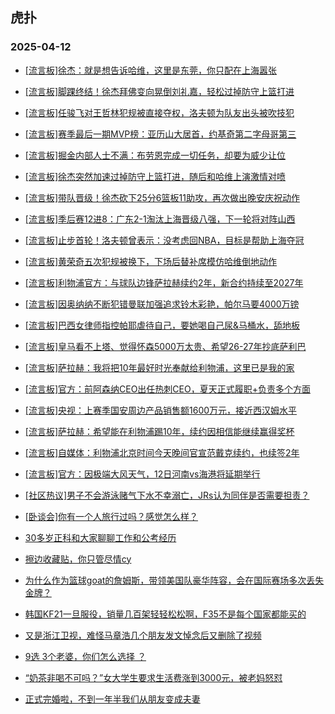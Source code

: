 ## 虎扑 
### 2025-04-12

+ [[流言板]徐杰：就是想告诉哈维，这里是东莞，你只配在上海嚣张](https://bbs.hupu.com/631728862.html)

+ [[流言板]脚踝终结！徐杰拜佛变向晃倒刘礼嘉，轻松过掉防守上篮打进](https://bbs.hupu.com/631727292.html)

+ [[流言板]任骏飞对王哲林犯规被直接夺权，洛夫顿为队友出头被吹技犯](https://bbs.hupu.com/631725730.html)

+ [[流言板]赛季最后一期MVP榜：亚历山大居首，约基奇第二字母哥第三](https://bbs.hupu.com/631726525.html)

+ [[流言板]掘金内部人士不满：布劳恩完成一切任务，却要为威少让位](https://bbs.hupu.com/631729719.html)

+ [[流言板]徐杰突然加速过掉防守上篮打进，随后和哈维上演激情对喷](https://bbs.hupu.com/631726293.html)

+ [[流言板]带队晋级！徐杰砍下25分6篮板11助攻，再次做出晚安庆祝动作](https://bbs.hupu.com/631727560.html)

+ [[流言板]季后赛12进8：广东2-1淘汰上海晋级八强，下一轮将对阵山西](https://bbs.hupu.com/631727504.html)

+ [[流言板]止步首轮！洛夫顿曾表示：没考虑回NBA，目标是帮助上海夺冠](https://bbs.hupu.com/631727889.html)

+ [[流言板]黄荣奇五次犯规被换下，下场后替补席模仿哈维倒地动作](https://bbs.hupu.com/631725092.html)

+ [[流言板]利物浦官方：与球队边锋萨拉赫续约2年，新合约持续至2027年](https://bbs.hupu.com/631719213.html)

+ [[流言板]因奥纳纳不断犯错曼联加强追求铃木彩艳，帕尔马要4000万镑](https://bbs.hupu.com/631722385.html)

+ [[流言板]巴西女律师指控帕耶虐待自己，要她喝自己尿&amp;马桶水，舔地板](https://bbs.hupu.com/631718939.html)

+ [[流言板]皇马看不上塔、觉得怀森5000万太贵、希望26-27年抄底萨利巴](https://bbs.hupu.com/631717773.html)

+ [[流言板]萨拉赫：我将把10年最好时光奉献给利物浦，这里已是我的家](https://bbs.hupu.com/631720756.html)

+ [[流言板]官方：前阿森纳CEO出任热刺CEO，夏天正式履职+负责多个方面](https://bbs.hupu.com/631725886.html)

+ [[流言板]央视：上赛季国安周边产品销售额1600万元，接近西汉姆水平](https://bbs.hupu.com/631718712.html)

+ [[流言板]萨拉赫：希望能在利物浦踢10年，续约因相信能继续赢得奖杯](https://bbs.hupu.com/631719478.html)

+ [[流言板]自媒体：利物浦北京时间今天晚间官宣范戴克续约，也续签2年](https://bbs.hupu.com/631720820.html)

+ [[流言板]官方：因极端大风天气，12日河南vs海港将延期举行](https://bbs.hupu.com/631723900.html)

+ [[社区热议]男子不会游泳赌气下水不幸溺亡，JRs认为同伴是否需要担责？](https://bbs.hupu.com/631722793.html)

+ [[卧谈会]你有一个人旅行过吗？感觉怎么样？](https://bbs.hupu.com/631727729.html)

+ [30多岁正科和大家聊聊工作和公考经历](https://bbs.hupu.com/631725215.html)

+ [擦边收藏贴，你只管尽情cy](https://bbs.hupu.com/631725216.html)

+ [为什么作为篮球goat的詹姆斯，带领美国队豪华阵容，会在国际赛场多次丢失金牌？](https://bbs.hupu.com/631724955.html)

+ [韩国KF21一旦服役，销量几百架轻轻松松啊，F35不是每个国家都能买的](https://bbs.hupu.com/631723357.html)

+ [又是浙江卫视，难怪马章浩几个朋友发文悼念后又删除了视频](https://bbs.hupu.com/631722872.html)

+ [9选 3个老婆，你们怎么选择 ？](https://bbs.hupu.com/631723703.html)

+ [“奶茶非喝不可吗？”女大学生要求生活费涨到3000元，被老妈怒怼](https://bbs.hupu.com/631723274.html)

+ [正式完婚啦，不到一年半我们从朋友变成夫妻](https://bbs.hupu.com/631723234.html)

